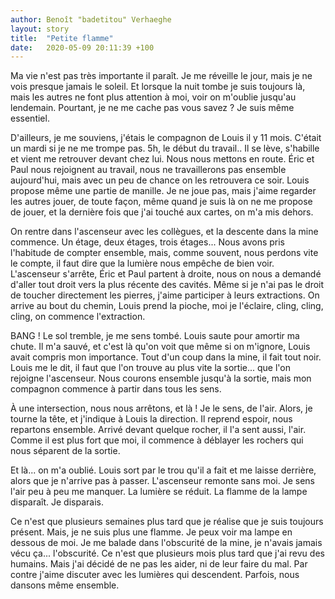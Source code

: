 ```yaml
---
author: Benoît "badetitou" Verhaeghe
layout: story
title:  "Petite flamme"
date:   2020-05-09 20:11:39 +100
---
```


Ma vie n'est pas très importante il paraît.
Je me réveille le jour, mais je ne vois presque jamais le soleil.
Et lorsque la nuit tombe je suis toujours là, mais les autres ne font plus attention à moi, voir on m'oublie jusqu'au lendemain.
Pourtant, je ne me cache pas vous savez ?
Je suis même essentiel.

D'ailleurs, je me souviens, j'étais le compagnon de Louis il y 11 mois.
C'était un mardi si je ne me trompe pas.
5h, le début du travail.. Il se lève, s'habille et vient me retrouver devant chez lui.
Nous nous mettons en route.
Éric et Paul nous rejoignent au travail, nous ne travaillerons pas ensemble aujourd'hui, mais avec un peu de chance on les retrouvera ce soir.
Louis propose même une partie de manille.
Je ne joue pas, mais j'aime regarder les autres jouer, de toute façon, même quand je suis là on ne me propose de jouer,
    et la dernière fois que j'ai touché aux cartes, on m'a mis dehors.

On rentre dans l'ascenseur avec les collègues, et la descente dans la mine commence.
Un étage, deux étages, trois étages... Nous avons pris l'habitude de compter ensemble,
    mais, comme souvent, nous perdons vite le compte, il faut dire que la lumière nous empêche de bien voir.
L'ascenseur s'arrête, Éric et Paul partent à droite, nous on nous a demandé d'aller tout droit vers la plus récente des cavités.
Même si je n'ai pas le droit de toucher directement les pierres, j'aime participer à leurs extractions.
On arrive au bout du chemin, Louis prend la pioche, moi je l'éclaire, cling, cling, cling, on commence l'extraction.

BANG !
Le sol tremble, je me sens tombé.
Louis saute pour amortir ma chute.
Il m'a sauvé, et c'est là qu'on voit que même si on m'ignore, Louis avait compris mon importance.
Tout d'un coup dans la mine, il fait tout noir.
Louis me le dit, il faut que l'on trouve au plus vite la sortie... que l'on rejoigne l'ascenseur.
Nous courons ensemble jusqu'à la sortie, mais mon compagnon commence à partir dans tous les sens.

À une intersection, nous nous arrêtons, et là !
Je le sens, de l'air.
Alors, je tourne la tête, et j'indique à Louis la direction.
Il reprend espoir, nous repartons ensemble.
Arrivé devant quelque rocher, il l'a sent aussi, l'air.
Comme il est plus fort que moi, il commence à déblayer les rochers qui nous séparent de la sortie.

Et là... on m'a oublié.
Louis sort par le trou qu'il a fait et me laisse derrière, alors que je n'arrive pas à passer.
L'ascenseur remonte sans moi.
Je sens l'air peu à peu me manquer.
La lumière se réduit.
La flamme de la lampe disparaît.
Je disparais.

Ce n'est que plusieurs semaines plus tard que je réalise que je suis toujours présent.
Mais, je ne suis plus une flamme.
Je peux voir ma lampe en dessous de moi.
Je me balade dans l'obscurité de la mine, je n'avais jamais vécu ça... l'obscurité.
Ce n'est que plusieurs mois plus tard que j'ai revu des humains.
Mais j'ai décidé de ne pas les aider, ni de leur faire du mal.
Par contre j'aime discuter avec les lumières qui descendent.
Parfois, nous dansons même ensemble.
